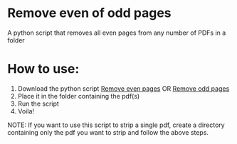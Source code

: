 # Remove even of odd pages
A python script that removes all even pages from any number of PDFs in a folder


# How to use:
1) Download the python script [Remove even pages](https://github.com/woterr/Remove-even-pages/releases/download/v1.0.1/Remove_even_pages.py) OR [Remove odd pages](https://github.com/woterr/Remove-even-odd-pages/releases/download/v1.0.1/Remove_odd_pages.py)
2) Place it in the folder containing the pdf(s)
3) Run the script
4) Voila!

NOTE: If you want to use this script to strip a single pdf, create a directory containing only the pdf you want to strip and follow the above steps.

